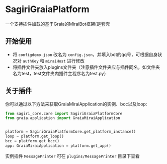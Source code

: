 # SagiriGraiaPlatform
一个支持插件加载的基于Graia的MiraiBot框架(是套壳

## 开始使用
- 将 `configdemo.json` 改名为 `config.json`，并填入bot的qq号，可根据自身状况对 `authKey` 和 `miraiHost` 进行修改
- 将插件文件夹放入plugins文件夹（注意插件文件夹应与插件同名，如文件夹名为test，test文件夹内插件主程序名为test.py）

## 关于插件
你可以通过以下方法来获取GraiaMiraiApplication的实例、bcc以及loop:
```python
from sagiri_core.core import SagiriGraiaPlatformCore
from graia.application import GraiaMiraiApplication


platform = SagiriGraiaPlatformCore.get_platform_instance()
loop = platform.get_loop()
bcc = platform.get_bcc()
app: GraiaMiraiApplication = platform.get_app()
```
实例插件 `MessagePrinter` 可在 `plugins/MessagePrinter` 目录下查看